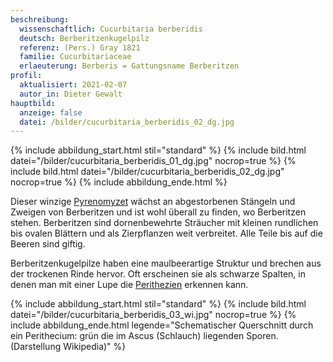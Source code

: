 ```yaml
---
beschreibung:
  wissenschaftlich: Cucurbitaria berberidis
  deutsch: Berberitzenkugelpilz
  referenz: (Pers.) Gray 1821
  familie: Cucurbitariaceae
  erlaeuterung: Berberis = Gattungsname Berberitzen
profil:
  aktualisiert: 2021-02-07
  autor_in: Dieter Gewalt
hauptbild:
  anzeige: false
  datei: /bilder/cucurbitaria_berberidis_02_dg.jpg
---
```



{% include abbildung_start.html stil="standard" %}
{% include bild.html datei="/bilder/cucurbitaria_berberidis_01_dg.jpg" nocrop=true %}
{% include bild.html datei="/bilder/cucurbitaria_berberidis_02_dg.jpg" nocrop=true %}
{% include abbildung_ende.html %}

Dieser winzige [Pyrenomyzet](Pyrenomyzeten "Glossar") wächst an abgestorbenen Stängeln und Zweigen von Berberitzen und ist wohl überall zu finden, wo Berberitzen stehen. Berberitzen sind dornenbewehrte  Sträucher mit kleinen rundlichen bis ovalen Blättern und als Zierpflanzen weit verbreitet. Alle Teile bis auf die Beeren sind giftig.

Berberitzenkugelpilze haben eine maulbeerartige Struktur und brechen aus der trockenen Rinde hervor. Oft erscheinen sie als schwarze Spalten, in denen man mit einer Lupe die [Perithezien](Perithezien "Glossar") erkennen kann.

{% include abbildung_start.html stil="standard" %}
{% include bild.html datei="/bilder/cucurbitaria_berberidis_03_wi.jpg" nocrop=true %}
{% include abbildung_ende.html legende="Schematischer Querschnitt durch ein Perithecium: grün die im Ascus (Schlauch) liegenden Sporen. (Darstellung Wikipedia)" %}